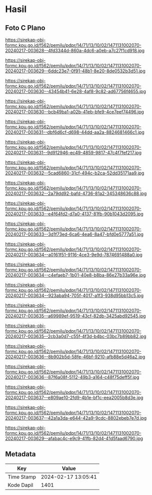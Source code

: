 # Hasil

## Foto C Plano

https://sirekap-obj-formc.kpu.go.id/f562/pemilu/pdpr/14/71/13/10/02/1471131002070-20240217-003628--4fd3344d-860a-4dc6-a0eb-a7c27f1cd918.jpg

https://sirekap-obj-formc.kpu.go.id/f562/pemilu/pdpr/14/71/13/10/02/1471131002070-20240217-003629--6ddc23e7-0f91-48b1-8e20-8de0532b3d51.jpg

https://sirekap-obj-formc.kpu.go.id/f562/pemilu/pdpr/14/71/13/10/02/1471131002070-20240217-003630--43454b41-6e28-4af8-9c82-ad67756f4655.jpg

https://sirekap-obj-formc.kpu.go.id/f562/pemilu/pdpr/14/71/13/10/02/1471131002070-20240217-003630--bcb49ba1-a02b-41eb-bfe9-4ce7eef74496.jpg

https://sirekap-obj-formc.kpu.go.id/f562/pemilu/pdpr/14/71/13/10/02/1471131002070-20240217-003631--dbf6d6cf-d698-44dd-aa2a-8824681466c1.jpg

https://sirekap-obj-formc.kpu.go.id/f562/pemilu/pdpr/14/71/13/10/02/1471131002070-20240217-003631--9d912946-ec49-4859-9817-47c4f7fef217.jpg

https://sirekap-obj-formc.kpu.go.id/f562/pemilu/pdpr/14/71/13/10/02/1471131002070-20240217-003632--5cad6860-31cf-494c-b2ca-52dd35171aa9.jpg

https://sirekap-obj-formc.kpu.go.id/f562/pemilu/pdpr/14/71/13/10/02/1471131002070-20240217-003632--2a79dd92-bafd-4736-81a2-345348636c88.jpg

https://sirekap-obj-formc.kpu.go.id/f562/pemilu/pdpr/14/71/13/10/02/1471131002070-20240217-003633--e4f64fd2-d7a0-4137-81fb-90b1043d2095.jpg

https://sirekap-obj-formc.kpu.go.id/f562/pemilu/pdpr/14/71/13/10/02/1471131002070-20240217-003633--3d1f73ed-6ca6-4ea6-8a47-bfd0e5777a51.jpg

https://sirekap-obj-formc.kpu.go.id/f562/pemilu/pdpr/14/71/13/10/02/1471131002070-20240217-003634--a0161f51-9116-4ce3-9e9d-7874691488a0.jpg

https://sirekap-obj-formc.kpu.go.id/f562/pemilu/pdpr/14/71/13/10/02/1471131002070-20240217-003634--c4efaeb7-1b01-40e8-b8ba-86e27b33a96e.jpg

https://sirekap-obj-formc.kpu.go.id/f562/pemilu/pdpr/14/71/13/10/02/1471131002070-20240217-003634--923aba94-705f-4017-a1f3-938d95bb13c5.jpg

https://sirekap-obj-formc.kpu.go.id/f562/pemilu/pdpr/14/71/13/10/02/1471131002070-20240217-003635--a69989ef-9519-43cf-82db-3425abd92545.jpg

https://sirekap-obj-formc.kpu.go.id/f562/pemilu/pdpr/14/71/13/10/02/1471131002070-20240217-003635--2cb3a0d7-c55f-4f3d-b4bc-03bc7b89bb82.jpg

https://sirekap-obj-formc.kpu.go.id/f562/pemilu/pdpr/14/71/13/10/02/1471131002070-20240217-003636--8b902b5d-58fe-46bf-9210-afb88e5d46a2.jpg

https://sirekap-obj-formc.kpu.go.id/f562/pemilu/pdpr/14/71/13/10/02/1471131002070-20240217-003636--87f6a08f-5112-49b3-a164-c48f75deff5f.jpg

https://sirekap-obj-formc.kpu.go.id/f562/pemilu/pdpr/14/71/13/10/02/1471131002070-20240217-003637--e809ae10-2fd9-4b1e-bf1c-eea2005b8d3e.jpg

https://sirekap-obj-formc.kpu.go.id/f562/pemilu/pdpr/14/71/13/10/02/1471131002070-20240217-003637--42a1a3da-e644-42a9-9cdc-8802ebeb7e7d.jpg

https://sirekap-obj-formc.kpu.go.id/f562/pemilu/pdpr/14/71/13/10/02/1471131002070-20240217-003629--afabac4c-e9c9-41fb-82d4-41d5faad6790.jpg


## Metadata

| Key        | Value               |
| ---------- | ------------------- |
| Time Stamp | 2024-02-17 13:05:41 |
| Kode Dapil | 1401                |



